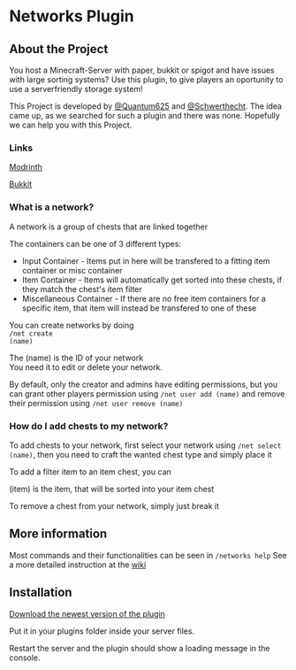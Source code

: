 # Networks Plugin

## About the Project

You host a Minecraft-Server with paper, bukkit or spigot and have issues with large sorting systems? Use this plugin, to give players an oportunity to use a serverfriendly storage system!

This Project is developed by <a href="https://github.com/Quantum625">@Quantum625</a> and <a href="https://github.com/Schwerthecht">@Schwerthecht</a>. The idea came up, as we searched for such a plugin and there was none. Hopefully we can help you with this Project.


### Links
[Modrinth](https://modrinth.com/plugin/networks)

[Bukkit](https://dev.bukkit.org/projects/networks)



### What is a network?

A network is a group of chests that are linked together

The containers can be one of 3 different types:<br />
- Input Container - Items put in here will be transfered to a fitting item container or misc container<br />
- Item Container - Items will automatically get sorted into these chests, if they match the chest's item filter<br />
- Miscellaneous Container - If there are no free item containers for a specific item, that item will instead be transfered to one of these

You can create networks by doing
<br /><code>/net create (name)</code>

The (name) is the ID of your network<br />
You need it to edit or delete your network.

By default, only the creator and admins have editing permissions, but you can grant other players permission using
`/net user add (name)`
and remove their permission using `/net user remove (name)`


### How do I add chests to my network?

To add chests to your network, first select your network using <code>/net select (name)</code>, then you need to craft the wanted chest type and simply place it

To add a filter item to an item chest, you can 

(item) is the item, that will be sorted into your item chest

To remove a chest from your network, simply just break it


## More information

Most commands and their functionalities can be seen in <code>/networks help</code>
See a more detailed instruction at the [wiki](https://github.com/nanoflux/networks/wiki)


## Installation

[Download the newest version of the plugin](https://modrinth.com/plugin/networks/versions)

Put it in your plugins folder inside your server files.

Restart the server and the plugin should show a loading message in the console.
